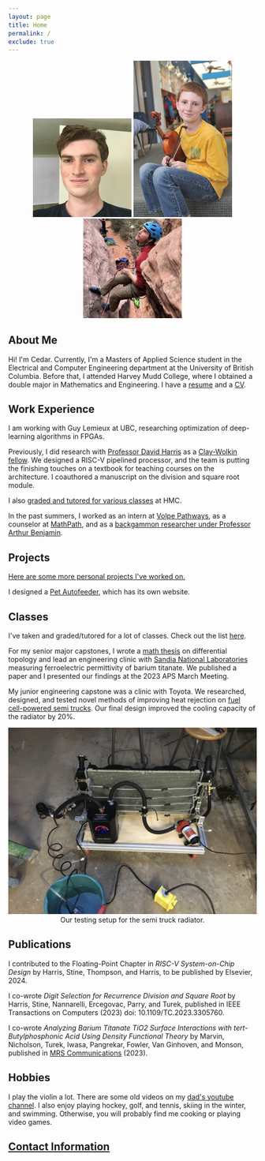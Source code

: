```yaml
---
layout: page
title: Home
permalink: /
exclude: true
---
```


<meta name="description"
content="This is the homepage of Cedar Turek.">

<div style="text-align: center">
  <img src = "./assets/img/face.jpg" alt = "face" width = "200" />
  <img src = "./assets/img/violin.jpg" alt = "violin" width = "200" />
  <img src = "./assets/img/hard.jpg" alt="climbing" width="200" />
</div>

## About Me

Hi! I'm Cedar. Currently, I'm a Masters of Applied Science student in the Electrical and Computer Engineering department at the University of British Columbia. Before that, I attended Harvey Mudd College, where I obtained a double major in Mathematics and Engineering. I have a [resume](https://cturek.github.io/home/resume.html) and a [CV](https://cturek.github.io/home/cv.html).

## Work Experience

I am working with Guy Lemieux at UBC, researching optimization of deep-learning algorithms in FPGAs. 

Previously, I did research with [Professor David Harris](http://pages.hmc.edu/harris/) as a [Clay-Wolkin fellow](https://www.hmc.edu/engineering/engineering-fellowships/clay-wolkin-fellowship/). We designed a RISC-V pipelined processor, and the team is putting the finishing touches on a textbook for teaching courses on the architecture. I coauthored a manuscript on the division and square root module.

I also [graded and tutored for various classes](https://cturek.github.io/home/classes.html) at HMC.

In the past summers, I worked as an intern at [Volpe Pathways](https://www.volpe.dot.gov/about-us/careers/student-and-recent-graduate-opportunities), as a counselor at [MathPath](https://www.mathpath.org/), and as a [backgammon researcher under Professor Arthur Benjamin](https://www.hmc.edu/about/2021/01/11/art-benjamin-is-backgammon-champ/).

## Projects

[Here are some more personal projects I've worked on.](https://cturek.github.io/home/projects.html)

I designed a [Pet Autofeeder](https://cturek.github.io/E155-Autofeeder/), which has its own website.

## Classes

I've taken and graded/tutored for a lot of classes. Check out the list [here](https://cturek.github.io/home/classes.html).

For my senior major capstones, I wrote a [math thesis](https://sites.google.com/g.hmc.edu/cturek) on differential topology and lead an engineering clinic with [Sandia National Laboratories](https://www.sandia.gov/) measuring ferroelectric permittivity of barium titanate. We published a paper and I presented our findings at the 2023 APS March Meeting. 

My junior engineering capstone was a clinic with Toyota. We researched, designed, and tested novel methods of improving heat rejection on [fuel cell-powered semi trucks](https://pressroom.toyota.com/the-future-of-zero-emission-trucking-takes-another-leap-forward/). Our final design improved the cooling capacity of the radiator by 20%. 

<div style="text-align: center">
  <img src = "./assets/img/radiator.jpg" alt = "radiate" width = "600" />
</div>
<center>Our testing setup for the semi truck radiator.</center>

## Publications

I contributed to the Floating-Point Chapter in *RISC-V System-on-Chip Design* by Harris, Stine, Thompson, and Harris, to be published by Elsevier, 2024.

I co-wrote *Digit Selection for Recurrence Division and Square Root* by Harris, Stine, Nannarelli, Ercegovac, Parry, and Turek, published in IEEE Transactions on Computers (2023) doi: 10.1109/TC.2023.3305760.

I co-wrote *Analyzing Barium Titanate TiO2 Surface Interactions with tert-Butylphosphonic Acid Using Density Functional Theory* by Marvin, Nicholson, Turek, Iwasa, Pangrekar, Fowler, Van Ginhoven, and Monson, published in [MRS Communications](https://doi.org/10.1557/s43579-023-00425-3) (2023). 

## Hobbies

I play the violin a lot. There are some old videos on my [dad's youtube channel](https://www.youtube.com/@steamboatdad). I also enjoy playing hockey, golf, and tennis, skiing in the winter, and swimming. Otherwise, you will probably find me cooking or playing video games. 

## [Contact Information](https://cturek.github.io/home/contact.html)
